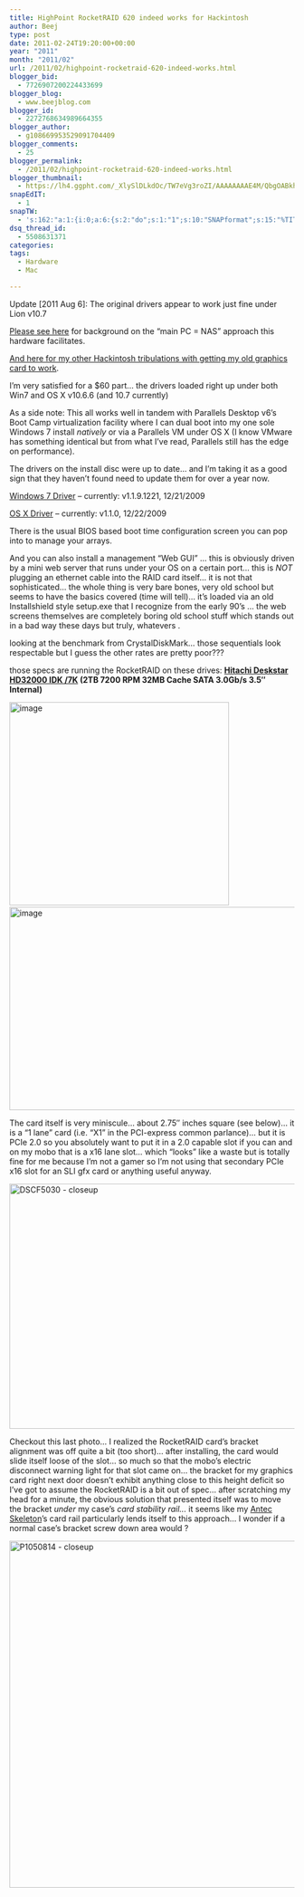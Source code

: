 ```yaml
---
title: HighPoint RocketRAID 620 indeed works for Hackintosh
author: Beej
type: post
date: 2011-02-24T19:20:00+00:00
year: "2011"
month: "2011/02"
url: /2011/02/highpoint-rocketraid-620-indeed-works.html
blogger_bid:
  - 7726907200224433699
blogger_blog:
  - www.beejblog.com
blogger_id:
  - 2272768634989664355
blogger_author:
  - g108669953529091704409
blogger_comments:
  - 25
blogger_permalink:
  - /2011/02/highpoint-rocketraid-620-indeed-works.html
blogger_thumbnail:
  - https://lh4.ggpht.com/_XlySlDLkdOc/TW7eVg3roZI/AAAAAAAAE4M/QbgOABkhFcs/image_thumb%5B1%5D.png?imgmax=800
snapEdIT:
  - 1
snapTW:
  - 's:162:"a:1:{i:0;a:6:{s:2:"do";s:1:"1";s:10:"SNAPformat";s:15:"%TITLE% - %URL%";s:8:"attchImg";s:1:"1";s:9:"isAutoImg";s:1:"A";s:8:"imgToUse";s:0:"";s:4:"doTW";s:1:"1";}}";'
dsq_thread_id:
  - 5508631371
categories:
tags:
  - Hardware
  - Mac

---
```

Update [2011 Aug 6]: The original drivers appear to work just fine under Lion v10.7
  
[Please see here][1] for background on the “main PC = NAS” approach this hardware facilitates.
  
[And here for my other Hackintosh tribulations with getting my old graphics card to work][2].
  
I’m very satisfied for a $60 part… the drivers loaded right up under both Win7 and OS X v10.6.6 (and 10.7 currently)
  
As a side note: This all works well in tandem with Parallels Desktop v6’s Boot Camp virtualization facility where I can dual boot into my one sole Windows 7 install _natively_ or via a Parallels VM under OS X (I know VMware has something identical but from what I’ve read, Parallels still has the edge on performance).
  
The drivers on the install disc were up to date… and I’m taking it as a good sign that they haven’t found need to update them for over a year now.
  
[Windows 7 Driver][3] – currently: v1.1.9.1221, 12/21/2009
  
[OS X Driver][4] – currently: v1.1.0, 12/22/2009
  
There is the usual BIOS based boot time configuration screen you can pop into to manage your arrays.
  
And you can also install a management “Web GUI” … this is obviously driven by a mini web server that runs under your OS on a certain port… this is _NOT_ plugging an ethernet cable into the RAID card itself… it is not that sophisticated… the whole thing is very bare bones, very old school but seems to have the basics covered (time will tell)… it’s loaded via an old Installshield style setup.exe that I recognize from the early 90’s … the web screens themselves are completely boring old school stuff which stands out in a bad way these days but truly, <ValleyGirlMode> whatevers </ValleyGirlMode>.
  
looking at the benchmark from CrystalDiskMark… those sequentials look respectable but I guess the other rates are pretty poor???
  
those specs are running the RocketRAID on these drives: **<a href="https://www.newegg.com/Product/Product.aspx?Item=N82E16822145276" target="_blank">Hitachi Deskstar HD32000 IDK /7K</a> (2TB 7200 RPM 32MB Cache SATA 3.0Gb/s 3.5&#8243; Internal)**
  
[<img alt="image" border="0" src="https://lh4.ggpht.com/_XlySlDLkdOc/TW7eVg3roZI/AAAAAAAAE4M/QbgOABkhFcs/image_thumb%5B1%5D.png?imgmax=800" height="359" style="background-image: none; border-bottom-width: 0px; border-left-width: 0px; border-right-width: 0px; border-top-width: 0px; display: inline; padding-left: 0px; padding-right: 0px; padding-top: 0px;" title="image" width="388" />][5]&nbsp;&nbsp;&nbsp;&nbsp;&nbsp;&nbsp; [<img alt="image" border="0" src="https://lh5.ggpht.com/_XlySlDLkdOc/TWavdEt2Q_I/AAAAAAAAE3Y/8kISo2-vKGU/image_thumb%5B3%5D.png?imgmax=800" height="359" style="background-image: none; border-bottom-width: 0px; border-left-width: 0px; border-right-width: 0px; border-top-width: 0px; display: inline; padding-left: 0px; padding-right: 0px; padding-top: 0px;" title="image" width="537" />][6]
  
The card itself is very miniscule… about 2.75&#8243; inches square (see below)… it is a “1 lane” card (i.e. “X1” in the PCI-express common parlance)… but it is PCIe 2.0 so you absolutely want to put it in a 2.0 capable slot if you can and on my mobo that is a x16 lane slot… which “looks” like a waste but is totally fine for me because I’m not a gamer so I’m not using that secondary PCIe x16 slot for an SLI gfx card or anything useful anyway.
  
<a href="https://www.virgulestar.com/Photos/Hardware/HighPoint%20RocketRAID%20620/DSCF5030.JPG" target="_blank"><img alt="DSCF5030 - closeup" border="0" src="https://lh6.ggpht.com/_XlySlDLkdOc/TWgKk-tqiNI/AAAAAAAAE3o/W_U9nSnCAKE/DSCF5030%20-%20closeup%5B6%5D.jpg?imgmax=800" height="433" style="background-image: none; border-bottom-width: 0px; border-left-width: 0px; border-right-width: 0px; border-top-width: 0px; display: inline; padding-left: 0px; padding-right: 0px; padding-top: 0px;" title="DSCF5030 - closeup" width="1037" /></a>
  
Checkout this last photo… I realized the RocketRAID card’s bracket alignment was off quite a bit (too short)… after installing, the card would slide itself loose of the slot… so much so that the mobo’s electric disconnect warning light for that slot came on… the bracket for my graphics card right next door doesn’t exhibit anything close to this height deficit so I’ve got to assume the RocketRAID is a bit out of spec… after scratching my head for a minute, the obvious solution that presented itself was to move the bracket _under_ my case’s _card stability rail..._ it seems like my <a href="/2009/10/open-air-pc.html" target="_blank">Antec Skeleton</a>’s card rail particularly lends itself to this approach… I wonder if a normal case’s bracket screw down area would ?
  
[<img alt="P1050814 - closeup" border="0" src="https://lh6.ggpht.com/_XlySlDLkdOc/TWqy4CC345I/AAAAAAAAE30/0Pde2kf9TV8/P1050814%20-%20closeup_thumb%5B3%5D.jpg?imgmax=800" height="613" style="background-image: none; border-bottom-width: 0px; border-left-width: 0px; border-right-width: 0px; border-top-width: 0px; display: inline; padding-left: 0px; padding-right: 0px; padding-top: 0px;" title="P1050814 - closeup" width="793" />][7]

 [1]: /2010/09/considering-home-network-storage.html
 [2]: /2010/03/ati-x1300-pro-on-mac-os-x-snow-leopard.html
 [3]: https://www.highpoint-tech.com/BIOS_Driver/page/rr620_U.htm
 [4]: https://www.hptmac.com.cn/China/rr620c.htm
 [5]: https://lh4.ggpht.com/_XlySlDLkdOc/TW7eU3l6bKI/AAAAAAAAE4I/HZaPgFxfTzs/s1600-h/image%5B4%5D.png
 [6]: https://lh5.ggpht.com/_XlySlDLkdOc/TWavciokSHI/AAAAAAAAE3U/Xy427DEV7Tw/s1600-h/image%5B5%5D.png
 [7]: https://lh6.ggpht.com/_XlySlDLkdOc/TWqy3u7ho_I/AAAAAAAAE3w/epzuXvX4jho/s1600-h/P1050814%20-%20closeup%5B5%5D.jpg